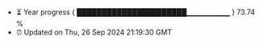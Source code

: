 - ⏳ Year progress { ██████████████████████▁▁▁▁▁▁▁▁ } 73.74 %
- ⏰ Updated on Thu, 26 Sep 2024 21:19:30 GMT

